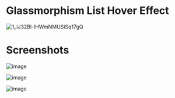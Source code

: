 # Glassmorphism List Hover Effect

![1_lJ32Bl-lHWmNMUSiSq17gQ](https://user-images.githubusercontent.com/72864817/171863780-16f7afb7-32a5-4547-a427-23c8a8ed0524.png)

# Screenshots

![image](https://user-images.githubusercontent.com/72864817/175239894-e9b40266-74a4-4e35-8731-0afaf45dfe5b.png)

![image](https://user-images.githubusercontent.com/72864817/175240192-16b62f78-9e79-43b0-b52b-d5cacafa466b.png)

![image](https://user-images.githubusercontent.com/72864817/175240300-9bc2d4d6-810f-46b3-a19d-72d8346a30aa.png)
